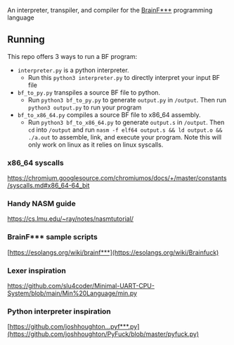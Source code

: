 An interpreter, transpiler, and compiler for the [BrainF***](https://en.wikipedia.org/wiki/Brainfuck) programming language

## Running
This repo offers 3 ways to run a BF program:
- ```interpreter.py``` is a python interpreter.
  - Run this ```python3 interpreter.py``` to directly interpret your input BF file
- ```bf_to_py.py``` transpiles a source BF file to python.
  - Run ```python3 bf_to_py.py``` to generate ```output.py``` in ```/output```. Then run ```python3 output.py``` to run your program
- ```bf_to_x86_64.py``` compiles a source BF file to x86_64 assembly.
  - Run ```python3 bf_to_x86_64.py``` to generate ```output.s``` in ```/output```. Then ```cd``` into ```/output``` and run ```nasm -f elf64 output.s && ld output.o && ./a.out``` to assemble, link, and execute your program. Note this will only work on linux as it relies on linux syscalls.


### x86_64 syscalls 
https://chromium.googlesource.com/chromiumos/docs/+/master/constants/syscalls.md#x86_64-64_bit

### Handy NASM guide
https://cs.lmu.edu/~ray/notes/nasmtutorial/

### BrainF*** sample scripts
[https://esolangs.org/wiki/brainf***](https://esolangs.org/wiki/Brainfuck)

### Lexer inspiration
https://github.com/slu4coder/Minimal-UART-CPU-System/blob/main/Min%20Language/min.py

### Python interpreter inspiration
[https://github.com/joshhoughton...pyf***.py](https://github.com/joshhoughton/PyFuck/blob/master/pyfuck.py)
